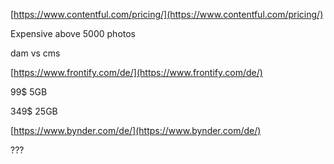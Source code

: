 [https://www.contentful.com/pricing/](https://www.contentful.com/pricing/)

Expensive above 5000 photos

dam vs cms

[https://www.frontify.com/de/](https://www.frontify.com/de/)

99$ 5GB

349$ 25GB

[https://www.bynder.com/de/](https://www.bynder.com/de/)

???



